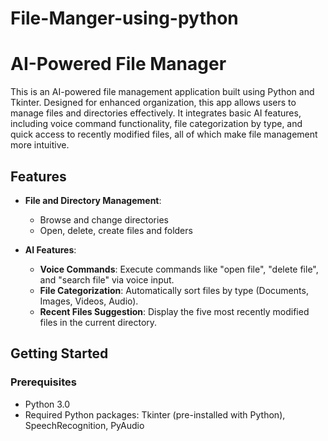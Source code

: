# File-Manger-using-python
# AI-Powered File Manager

This is an AI-powered file management application built using Python and Tkinter. Designed for enhanced organization, 
this app allows users to manage files and directories effectively. It integrates basic AI features, including voice 
command functionality, file categorization by type, and quick access to recently modified files, all of which make file management more intuitive.

## Features

- **File and Directory Management**: 
  - Browse and change directories
  - Open, delete, create files and folders
  
- **AI Features**:
  - **Voice Commands**: Execute commands like "open file", "delete file", and "search file" via voice input.
  - **File Categorization**: Automatically sort files by type (Documents, Images, Videos, Audio).
  - **Recent Files Suggestion**: Display the five most recently modified files in the current directory.

## Getting Started

### Prerequisites
- Python 3.0
- Required Python packages: Tkinter (pre-installed with Python), SpeechRecognition, PyAudio


